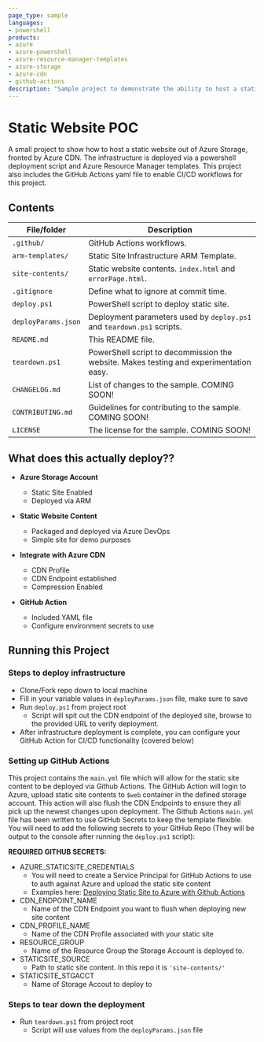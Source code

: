 ```yaml
---
page_type: sample
languages:
- powershell
products:
- azure
- azure-powershell
- azure-resource-manager-templates
- azure-storage
- azure-cdn
- github-actions
description: "Sample project to demonstrate the ability to host a static webpage, fronted by Azure CDN."
---
```


# Static Website POC

<!-- 
Guidelines on README format: https://review.docs.microsoft.com/help/onboard/admin/samples/concepts/readme-template?branch=master

Guidance on onboarding samples to docs.microsoft.com/samples: https://review.docs.microsoft.com/help/onboard/admin/samples/process/onboarding?branch=master

Taxonomies for products and languages: https://review.docs.microsoft.com/new-hope/information-architecture/metadata/taxonomies?branch=master
-->

A small project to show how to host a static website out of Azure Storage, fronted by Azure CDN. The infrastructure is deployed via a powershell deployment script and Azure Resource Manager templates.  This project also includes the GitHub Actions yaml file to enable CI/CD workflows for this project.

## Contents

| File/folder       | Description                                |
|-------------------|--------------------------------------------|
| `.github/`        | GitHub Actions workflows.                  |
| `arm-templates/`   | Static Site Infrastructure ARM Template.  |
| `site-contents/` | Static website contents. `index.html` and `errorPage.html`.|
| `.gitignore`      | Define what to ignore at commit time.      |
| `deploy.ps1`      | PowerShell script to deploy static site.   |
| `deployParams.json`| Deployment parameters used by `deploy.ps1` and `teardown.ps1` scripts.|
| `README.md`       | This README file.                          |
| `teardown.ps1`    | PowerShell script to decommission the website. Makes testing and experimentation easy.|
| `CHANGELOG.md`    | List of changes to the sample. COMING SOON!|
| `CONTRIBUTING.md` | Guidelines for contributing to the sample. COMING SOON!|
| `LICENSE`         | The license for the sample. COMING SOON!   |


## What does this actually deploy??

- **Azure Storage Account**
    - Static Site Enabled
    - Deployed via ARM

- **Static Website Content**
    - Packaged and deployed via Azure DevOps
    - Simple site for demo purposes

- **Integrate with Azure CDN**
    - CDN Profile
    - CDN Endpoint established
    - Compression Enabled

- **GitHub Action**
    - Included YAML file 
    - Configure environment secrets to use

## Running this Project

### Steps to deploy infrastructure
- Clone/Fork repo down to local machine
- Fill in your variable values in `deployParams.json` file, make sure to save
- Run `deploy.ps1` from project root
    - Script will spit out the CDN endpoint of the deployed site, browse to the provided URL to verify deployment.
- After infrastructure deployment is complete, you can configure your GitHub Action for CI/CD functionality (covered below)


### Setting up GitHub Actions
This project contains the `main.yml` file which will allow for the static site content to be deployed via Github Actions. The GitHub Action will login to Azure, upload static site contents to `$web` container in the defined storage account. This action will also flush the CDN Endpoints to ensure they all pick up the newest changes upon deployment. The Github Actions `main.yml` file has been written to use GitHub Secrets to keep the template flexible. You will need to add the following secrets to your GitHub Repo (They will be output to the console after running the `deploy.ps1` script):

**REQUIRED GITHUB SECRETS:**
- AZURE_STATICSITE_CREDENTIALS
    - You will need to create a Service Principal for GitHub Actions to use to auth against Azure and upload the static site content
    - Examples here: [Deploying Static Site to Azure with Github Actions]('https://docs.microsoft.com/en-us/azure/storage/blobs/storage-blobs-static-site-github-actions')
- CDN_ENDPOINT_NAME
    - Name of the CDN Endpoint you want to flush when deploying new site content
- CDN_PROFILE_NAME
    - Name of the CDN Profile associated with your static site
- RESOURCE_GROUP
    - Name of the Resource Group the Storage Account is deployed to.
- STATICSITE_SOURCE
    - Path to static site content. In this repo it is `'site-contents/'`
- STATICSITE_STGACCT
    - Name of Storage Accout to deploy to

### Steps to tear down the deployment
- Run `teardown.ps1` from project root
    - Script will use values from the `deployParams.json` file


